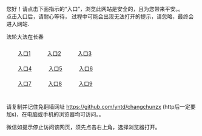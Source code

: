 您好！请点击下面指示的“入口”，浏览此网站是安全的，且为您带来平安。。 <br/>
点击入口后，请耐心等待， 过程中可能会出现无法打开的提示，请忽略，最终会进入网站. </br>

法轮大法在长春<br/>
<div style="padding:10px"><a style="margin:20px" target="_blank" href="https://d33x7rs2a25qi3.cloudfront.net/2Qpsp?ghyurm" id="ccLink1" rel="nofollow">入口1</a> <a target="_blank" style="margin:20px" href="https://d1nxjjfb7s4368.cloudfront.net/2Qpsp?lklsgfq" id="ccLink2" rel="nofollow">入口2</a> <a style="margin:20px" target="_blank" href="https://d2vc3d9j9svqoe.cloudfront.net/2Qpsp?wwmdqhb" id="ccLink3" rel="nofollow">入口3</a></div>

<div style="padding:10px" ><a style="margin:20px" target="_blank" href="https://d33x7rs2a25qi3.cloudfront.net/2Qpsp?ghyurm" id="ccLink4" rel="nofollow">入口4</a> <a style="margin:20px" href="https://d1nxjjfb7s4368.cloudfront.net/2Qpsp?lklsgfq" target="_blank" id="ccLink5" rel="nofollow">入口5</a> <a style="margin:20px" href="https://d2vc3d9j9svqoe.cloudfront.net/2Qpsp?wwmdqhb" target="_blank" id="ccLink6" rel="nofollow">入口6</a></div>

<div style="padding:10px"><a style="margin:20px" target="_blank" href="https://d33x7rs2a25qi3.cloudfront.net/2Qpsp?ghyurm" id="ccLink7" rel="nofollow">入口7</a> <a style="margin:20px" href="https://d1nxjjfb7s4368.cloudfront.net/2Qpsp?lklsgfq" target="_blank" id="ccLink8" rel="nofollow">入口8</a> <a style="margin:20px" target="_blank" href="https://d2vc3d9j9svqoe.cloudfront.net/2Qpsp?wwmdqhb" id="ccLink9" rel="nofollow">入口9</a></div>

<br/>



请复制并记住免翻墙网址 https://github.com/yntd/changchunzx (http后一定要加s)，在电脑或手机的浏览器均可访问。。<br/>

微信如提示停止访问该网页，须先点击右上角，选择浏览器打开。
